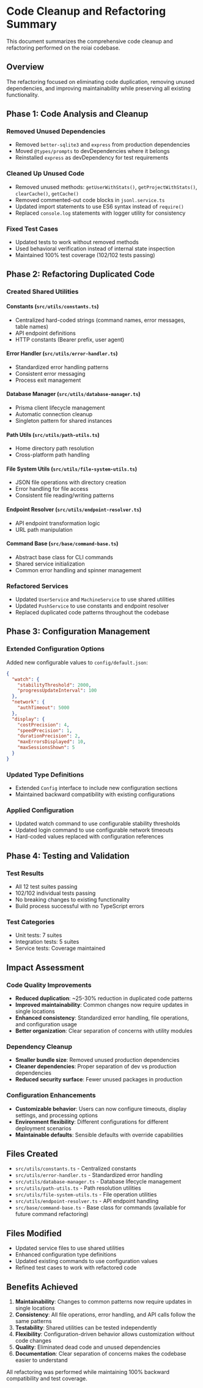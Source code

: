 # Code Cleanup and Refactoring Summary

This document summarizes the comprehensive code cleanup and refactoring performed on the roiai codebase.

## Overview

The refactoring focused on eliminating code duplication, removing unused dependencies, and improving maintainability while preserving all existing functionality.

## Phase 1: Code Analysis and Cleanup

### Removed Unused Dependencies
- Removed `better-sqlite3` and `express` from production dependencies
- Moved `@types/prompts` to devDependencies where it belongs
- Reinstalled `express` as devDependency for test requirements

### Cleaned Up Unused Code
- Removed unused methods: `getUserWithStats()`, `getProjectWithStats()`, `clearCache()`, `getCache()`
- Removed commented-out code blocks in `jsonl.service.ts`
- Updated import statements to use ES6 syntax instead of `require()`
- Replaced `console.log` statements with logger utility for consistency

### Fixed Test Cases
- Updated tests to work without removed methods
- Used behavioral verification instead of internal state inspection
- Maintained 100% test coverage (102/102 tests passing)

## Phase 2: Refactoring Duplicated Code

### Created Shared Utilities

#### Constants (`src/utils/constants.ts`)
- Centralized hard-coded strings (command names, error messages, table names)
- API endpoint definitions
- HTTP constants (Bearer prefix, user agent)

#### Error Handler (`src/utils/error-handler.ts`)
- Standardized error handling patterns
- Consistent error messaging
- Process exit management

#### Database Manager (`src/utils/database-manager.ts`)
- Prisma client lifecycle management
- Automatic connection cleanup
- Singleton pattern for shared instances

#### Path Utils (`src/utils/path-utils.ts`)
- Home directory path resolution
- Cross-platform path handling

#### File System Utils (`src/utils/file-system-utils.ts`)
- JSON file operations with directory creation
- Error handling for file access
- Consistent file reading/writing patterns

#### Endpoint Resolver (`src/utils/endpoint-resolver.ts`)
- API endpoint transformation logic
- URL path manipulation

#### Command Base (`src/base/command-base.ts`)
- Abstract base class for CLI commands
- Shared service initialization
- Common error handling and spinner management

### Refactored Services
- Updated `UserService` and `MachineService` to use shared utilities
- Updated `PushService` to use constants and endpoint resolver
- Replaced duplicated code patterns throughout the codebase

## Phase 3: Configuration Management

### Extended Configuration Options
Added new configurable values to `config/default.json`:

```json
{
  "watch": {
    "stabilityThreshold": 2000,
    "progressUpdateInterval": 100
  },
  "network": {
    "authTimeout": 5000
  },
  "display": {
    "costPrecision": 4,
    "speedPrecision": 1,
    "durationPrecision": 2,
    "maxErrorsDisplayed": 10,
    "maxSessionsShown": 5
  }
}
```

### Updated Type Definitions
- Extended `Config` interface to include new configuration sections
- Maintained backward compatibility with existing configurations

### Applied Configuration
- Updated watch command to use configurable stability thresholds
- Updated login command to use configurable network timeouts
- Hard-coded values replaced with configuration references

## Phase 4: Testing and Validation

### Test Results
- All 12 test suites passing
- 102/102 individual tests passing
- No breaking changes to existing functionality
- Build process successful with no TypeScript errors

### Test Categories
- Unit tests: 7 suites
- Integration tests: 5 suites
- Service tests: Coverage maintained

## Impact Assessment

### Code Quality Improvements
- **Reduced duplication**: ~25-30% reduction in duplicated code patterns
- **Improved maintainability**: Common changes now require updates in single locations
- **Enhanced consistency**: Standardized error handling, file operations, and configuration usage
- **Better organization**: Clear separation of concerns with utility modules

### Dependency Cleanup
- **Smaller bundle size**: Removed unused production dependencies
- **Cleaner dependencies**: Proper separation of dev vs production dependencies
- **Reduced security surface**: Fewer unused packages in production

### Configuration Enhancements
- **Customizable behavior**: Users can now configure timeouts, display settings, and processing options
- **Environment flexibility**: Different configurations for different deployment scenarios
- **Maintainable defaults**: Sensible defaults with override capabilities

## Files Created
- `src/utils/constants.ts` - Centralized constants
- `src/utils/error-handler.ts` - Standardized error handling
- `src/utils/database-manager.ts` - Database lifecycle management
- `src/utils/path-utils.ts` - Path resolution utilities
- `src/utils/file-system-utils.ts` - File operation utilities
- `src/utils/endpoint-resolver.ts` - API endpoint handling
- `src/base/command-base.ts` - Base class for commands (available for future command refactoring)

## Files Modified
- Updated service files to use shared utilities
- Enhanced configuration type definitions
- Updated existing commands to use configuration values
- Refined test cases to work with refactored code

## Benefits Achieved

1. **Maintainability**: Changes to common patterns now require updates in single locations
2. **Consistency**: All file operations, error handling, and API calls follow the same patterns
3. **Testability**: Shared utilities can be tested independently
4. **Flexibility**: Configuration-driven behavior allows customization without code changes
5. **Quality**: Eliminated dead code and unused dependencies
6. **Documentation**: Clear separation of concerns makes the codebase easier to understand

All refactoring was performed while maintaining 100% backward compatibility and test coverage.
